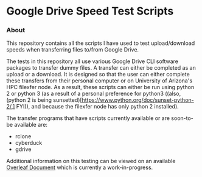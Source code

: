 # Google Drive Speed Test Scripts

### About

This repository contains all the scripts I have used to test upload/download speeds when transferring files to/from Google Drive.

The tests in this repository all use various Google Drive CLI software packages to transfer dummy files. A transfer can either be completed as an upload or a download. It is designed so that the user can either complete these transfers from their personal computer or on University of Arizona's HPC filexfer node. As a result, these scripts can either be run using python 2 or python 3 (as a result of a personal preference for python3 ((also, (python 2 is being sunsetted)[https://www.python.org/doc/sunset-python-2/,] FYI)), and because the filexfer node has only python 2 installed). 

The transfer programs that have scripts currently available or are soon-to-be available are:
* rclone
* cyberduck
* gdrive

Additional information on this testing can be viewed on an available [Overleaf Document](https://www.overleaf.com/read/cnbzpsmbdbqp) which is currently a work-in-progress.
